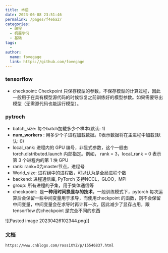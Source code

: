 ```yaml
---
title: 术语
date: 2023-06-08 23:51:46
permalink: /pages/f4e6a2/
categories:
  - 编程
  - 机器学习
  - 基础
tags:
  - 
author: 
  name: fovegage
  link: https://github.com/fovegage
---
```

### tensorflow
- checkpoint: Checkpoint 只保存模型的参数，不保存模型的计算过程，因此一般用于在具有模型源代码的时候恢复之前训练好的模型参数。如果需要导出模型（无需源代码也能运行模型）。
### pytroch
- batch_size: 每个batch加载多少个样本(默认: 1)
- **num_workers** : 用多少个子进程加载数据。0表示数据将在主进程中加载(默认: 0)
- local_rank: 进程内的 GPU 编号，非显式参数，这个一般由 torch.distributed.launch 内部指定。例如， rank = 3，local_rank = 0 表示第 3 个进程内的第 1 块 GPU
- rank: rank=0为master节点，进程号
- World_size: 进程组中的进程数，可以认为是全局进程个数
- backend: 进程通信库, PyTorch 支持NCCL，GLOO，MPI
- group: 所有进程的子集，用于集体通信等
- checkpoint:  是**一种用时间换显存的技术**，一般训练模式下，pytorch 每次运算后会保留一些中间变量用于求导，而使用checkpoint 的函数，则不会保留中间变量，中间变量会在求导时再计算一次，因此减少了显存占用，跟tensorflow 的checkpoint 是完全不同的东西


![[Pasted image 20230426102344.png]]

### 文档
```
https://www.cnblogs.com/rossiXYZ/p/15546837.html
```